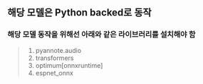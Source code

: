 ## 해당 모델은 Python backed로 동작
### 해당 모델 동작을 위해선 아래와 같은 라이브러리를 설치해야 함
> 1. pyannote.audio
> 2. transformers
> 3. optimum[onnxruntime]
> 4. espnet_onnx
